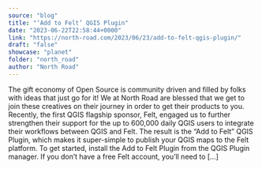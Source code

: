 ```yaml
---
source: "blog"
title: "‘Add to Felt’ QGIS Plugin"
date: "2023-06-22T22:58:44+0000"
link: "https://north-road.com/2023/06/23/add-to-felt-qgis-plugin/"
draft: "false"
showcase: "planet"
folder: "north_road"
author: "North Road"
---
```


The gift economy of Open Source is community driven and filled by folks with ideas that just go for it! We at North Road are blessed that we get to join these creatives on their journey in order to get their products to you. Recently, the first QGIS flagship sponsor, Felt, engaged us to further strengthen their support for the up to 600,000 daily QGIS users to integrate their workflows between QGIS and Felt. The result is the &#8220;Add to Felt&#8221; QGIS Plugin, which makes it super-simple to publish your QGIS maps to the Felt platform. To get started, install the Add to Felt Plugin from the QGIS Plugin manager. If you don&#8217;t have a free Felt account, you&#8217;ll need to [&#8230;]
